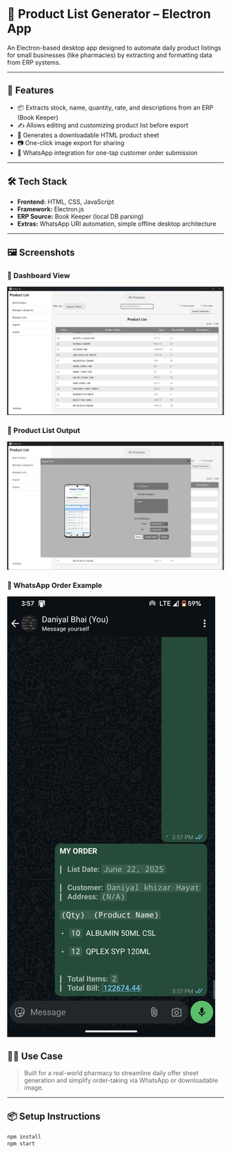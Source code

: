 # 🧾 Product List Generator – Electron App

An Electron-based desktop app designed to automate daily product listings for small businesses (like pharmacies) by extracting and formatting data from ERP systems.

---

## 🚀 Features

- 📦 Extracts stock, name, quantity, rate, and descriptions from an ERP (Book Keeper)
- ✍️ Allows editing and customizing product list before export
- 📄 Generates a downloadable HTML product sheet
- 📷 One-click image export for sharing
- 💬 WhatsApp integration for one-tap customer order submission

---

## 🛠 Tech Stack

- **Frontend:** HTML, CSS, JavaScript
- **Framework:** Electron.js
- **ERP Source:** Book Keeper (local DB parsing)
- **Extras:** WhatsApp URI automation, simple offline desktop architecture

---

## 🖼 Screenshots

### 🧾 Dashboard View
![Dashboard](./public/screenshots/dashboard-view.png)

### 📄 Product List Output
![Product Sheet](./public/screenshots/product-sheet.png)

### 💬 WhatsApp Order Example
![WhatsApp](./public/screenshots/whatsapp-send.png)


## 🧑‍💼 Use Case

> Built for a real-world pharmacy to streamline daily offer sheet generation and simplify order-taking via WhatsApp or downloadable image.

---

## 📦 Setup Instructions

```bash
npm install
npm start
